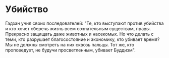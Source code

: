 # Убийство

Гадзан учил своих последователей: "Те, кто выступают против убийства и кто хочет сберечь жизнь всем сознательным существам, правы. Прекрасно защищать даже животных и насекомых. Но что делать с теми, кто разрушает благосостояние и экономику, кто убивает время? Мы не должны смотреть на них сквозь пальцы. Тот же, кто проповедует, не будучи просветленным, убивает Буддизм".
